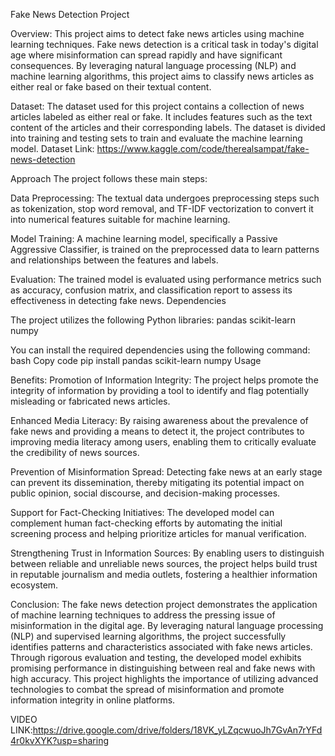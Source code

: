 Fake News Detection Project

Overview:
      This project aims to detect fake news articles using machine learning techniques. Fake news detection is a critical task in today's digital age where misinformation can spread rapidly and have significant consequences. By leveraging natural language processing (NLP) and machine learning algorithms, this project aims to classify news articles as either real or fake based on their textual content.

Dataset:
      The dataset used for this project contains a collection of news articles labeled as either real or fake. It includes features such as the text content of the articles and their corresponding labels. The dataset is divided into training and testing sets to train and evaluate the machine learning model.
Dataset Link: https://www.kaggle.com/code/therealsampat/fake-news-detection

Approach
The project follows these main steps:

Data Preprocessing:
      The textual data undergoes preprocessing steps such as tokenization, stop word removal, and TF-IDF vectorization to convert it into numerical features suitable for machine learning.

Model Training:
      A machine learning model, specifically a Passive Aggressive Classifier, is trained on the preprocessed data to learn patterns and relationships between the features and labels.

Evaluation:
      The trained model is evaluated using performance metrics such as accuracy, confusion matrix, and classification report to assess its effectiveness in detecting fake news.
Dependencies

The project utilizes the following Python libraries:
pandas
scikit-learn
numpy
   
You can install the required dependencies using the following command:
bash
Copy code
pip install pandas scikit-learn numpy
Usage

Benefits:
Promotion of Information Integrity:
     The project helps promote the integrity of information by providing a tool to identify and flag potentially misleading or fabricated news articles.

Enhanced Media Literacy:
     By raising awareness about the prevalence of fake news and providing a means to detect it, the project contributes to improving media literacy among users, enabling them to critically evaluate the credibility of news sources.

Prevention of Misinformation Spread:
     Detecting fake news at an early stage can prevent its dissemination, thereby mitigating its potential impact on public opinion, social discourse, and decision-making processes.

Support for Fact-Checking Initiatives:
     The developed model can complement human fact-checking efforts by automating the initial screening process and helping prioritize articles for manual verification.

Strengthening Trust in Information Sources:
      By enabling users to distinguish between reliable and unreliable news sources, the project helps build trust in reputable journalism and media outlets, fostering a healthier information ecosystem.

Conclusion:
      The fake news detection project demonstrates the application of machine learning techniques to address the pressing issue of misinformation in the digital age. By leveraging natural language processing (NLP) and supervised learning algorithms, the project successfully identifies patterns and characteristics associated with fake news articles. Through rigorous evaluation and testing, the developed model exhibits promising performance in distinguishing between real and fake news with high accuracy. This project highlights the importance of utilizing advanced technologies to combat the spread of misinformation and promote information integrity in online platforms.

VIDEO LINK:https://drive.google.com/drive/folders/18VK_yLZqcwuoJh7GvAn7rYFd4r0kvXYK?usp=sharing
